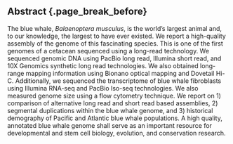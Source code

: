 ## Abstract {.page_break_before}

The blue whale, _Balaenoptera musculus_, is the world’s largest animal and, to our knowledge, the largest to have ever existed. We report a high-quality assembly of the genome of this fascinating species. This is one of the first genomes of a cetacean sequenced using a long-read technology. We sequenced genomic DNA using PacBio long read, Illumina short read, and 10X Genomics synthetic long read technologies. We also obtained long-range mapping information using Bionano optical mapping and Dovetail Hi-C. Additionally, we sequenced the transcriptome of blue whale fibroblasts using Illumina RNA-seq and PacBio Iso-seq technologies. We also measured genome size using a flow cytometry technique. We report on 1) comparison of alternative long read and short read based assemblies, 2) segmental duplications within the blue whale genome, and 3) historical demography of Pacific and Atlantic blue whale populations. A high quality, annotated blue whale genome shall serve as an important resource for developmental and stem cell biology, evolution, and conservation research.

